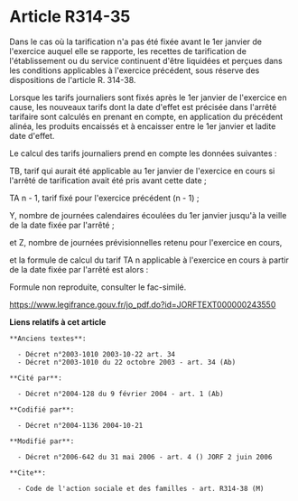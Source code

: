 # Article R314-35

Dans le cas où la tarification n'a pas été fixée avant le 1er janvier de l'exercice auquel elle se rapporte, les recettes de
tarification de l'établissement ou du service continuent d'être liquidées et perçues dans les conditions applicables à
l'exercice précédent, sous réserve des dispositions de l'article R. 314-38.

Lorsque les tarifs journaliers sont fixés après le 1er janvier de l'exercice en cause, les nouveaux tarifs dont la date
d'effet est précisée dans l'arrêté tarifaire sont calculés en prenant en compte, en application du précédent alinéa, les
produits encaissés et à encaisser entre le 1er janvier et ladite date d'effet.

Le calcul des tarifs journaliers prend en compte les données suivantes :

TB, tarif qui aurait été applicable au 1er janvier de l'exercice en cours si l'arrêté de tarification avait été pris avant
cette date ;

TA n - 1, tarif fixé pour l'exercice précédent (n - 1) ;

Y, nombre de journées calendaires écoulées du 1er janvier jusqu'à la veille de la date fixée par l'arrêté ;

et Z, nombre de journées prévisionnelles retenu pour l'exercice en cours,

et la formule de calcul du tarif TA n applicable à l'exercice en cours à partir de la date fixée par l'arrêté est alors :

Formule non reproduite, consulter le fac-similé.

https://www.legifrance.gouv.fr/jo_pdf.do?id=JORFTEXT000000243550

**Liens relatifs à cet article**

	**Anciens textes**:

	  - Décret n°2003-1010 2003-10-22 art. 34
	  - Décret n°2003-1010 du 22 octobre 2003 - art. 34 (Ab)

	**Cité par**:

	  - Décret n°2004-128 du 9 février 2004 - art. 1 (Ab)

	**Codifié par**:

	  - Décret n°2004-1136 2004-10-21

	**Modifié par**:

	  - Décret n°2006-642 du 31 mai 2006 - art. 4 () JORF 2 juin 2006

	**Cite**:

	  - Code de l'action sociale et des familles - art. R314-38 (M)
